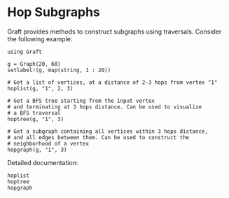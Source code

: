 # Hop Subgraphs

Graft provides methods to construct subgraphs using traversals. Consider the following example:

```@repl
using Graft

g = Graph(20, 60)
setlabel!(g, map(string, 1 : 20))

# Get a list of vertices, at a distance of 2-3 hops from vertex "1"
hoplist(g, "1", 2, 3)

# Get a BFS tree starting from the input vertex
# and terminating at 3 hops distance. Can be used to visualize
# a BFS traversal
hoptree(g, "1", 3)

# Get a subgraph containing all vertices within 3 hops distance,
# and all edges between them. Can be used to construct the
# neighborhood of a vertex
hopgraph(g, "1", 3)
```

Detailed documentation:
```@docs
hoplist
hoptree
hopgraph
```
